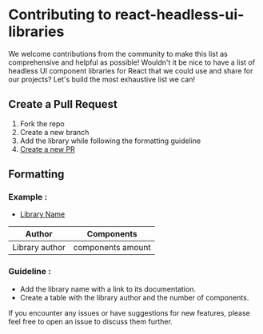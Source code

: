 # Contributing to react-headless-ui-libraries
We welcome contributions from the community to make this list as comprehensive and helpful as possible!
Wouldn't it be nice to have a list of headless UI component libraries for React that we could use and share for our projects? Let's build the most exhaustive list we can!

## Create a Pull Request
1. Fork the repo
2. Create a new branch
3. Add the library while following the formatting guideline
4. [Create a new PR](https://docs.github.com/en/pull-requests/collaborating-with-pull-requests/proposing-changes-to-your-work-with-pull-requests/creating-a-pull-request)

## Formatting

### Example :
- [Library Name](#)

| Author | Components |
| ------  | --------- |
| Library author | components amount |

### Guideline :
- Add the library name with a link to its documentation.
- Create a table with the library author and the number of components.

If you encounter any issues or have suggestions for new features, please feel free to open an issue to discuss them further.

